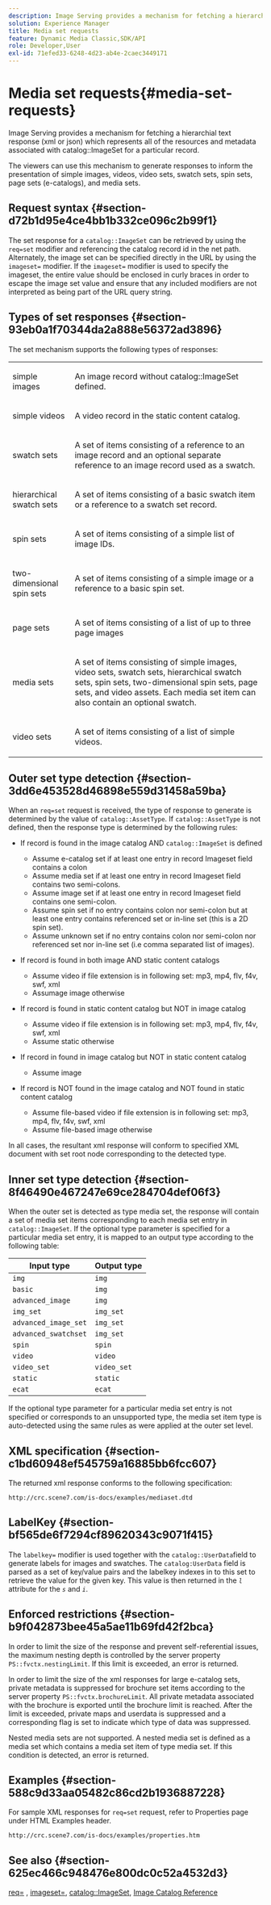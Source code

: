 ```yaml
---
description: Image Serving provides a mechanism for fetching a hierarchial text response (xml or json) which represents all of the resources and metadata associated with catalog ImageSet for a particular record.
solution: Experience Manager
title: Media set requests
feature: Dynamic Media Classic,SDK/API
role: Developer,User
exl-id: 71efed33-6248-4d23-ab4e-2caec3449171
---
```

# Media set requests{#media-set-requests}

Image Serving provides a mechanism for fetching a hierarchial text response (xml or json) which represents all of the resources and metadata associated with catalog::ImageSet for a particular record.

The viewers can use this mechanism to generate responses to inform the presentation of simple images, videos, video sets, swatch sets, spin sets, page sets (e-catalogs), and media sets.

## Request syntax {#section-d72b1d95e4ce4bb1b332ce096c2b99f1}

The set response for a `catalog::ImageSet` can be retrieved by using the `req=set` modifier and referencing the catalog record id in the net path. Alternately, the image set can be specified directly in the URL by using the `imageset=` modifier. If the `imageset=` modifier is used to specify the imageset, the entire value should be enclosed in curly braces in order to escape the image set value and ensure that any included modifiers are not interpreted as being part of the URL query string.

## Types of set responses {#section-93eb0a1f70344da2a888e56372ad3896}

The set mechanism supports the following types of responses:

<table id="simpletable_3718A93699F64805A41BC8A24D7962D2"> 
 <tr class="strow"> 
  <td class="stentry"> <p>simple images </p></td> 
  <td class="stentry"> <p>An image record without <span class="codeph"> catalog::ImageSet</span> defined. </p></td> 
 </tr> 
 <tr class="strow"> 
  <td class="stentry"> <p>simple videos </p></td> 
  <td class="stentry"> <p>A video record in the static content catalog. </p></td> 
 </tr> 
 <tr class="strow"> 
  <td class="stentry"> <p>swatch sets </p></td> 
  <td class="stentry"> <p>A set of items consisting of a reference to an image record and an optional separate reference to an image record used as a swatch. </p></td> 
 </tr> 
 <tr class="strow"> 
  <td class="stentry"> <p>hierarchical swatch sets </p></td> 
  <td class="stentry"> <p>A set of items consisting of a basic swatch item or a reference to a swatch set record. </p></td> 
 </tr> 
 <tr class="strow"> 
  <td class="stentry"> <p>spin sets </p></td> 
  <td class="stentry"> <p>A set of items consisting of a simple list of image IDs. </p></td> 
 </tr> 
 <tr class="strow"> 
  <td class="stentry"> <p>two-dimensional spin sets </p></td> 
  <td class="stentry"> <p>A set of items consisting of a simple image or a reference to a basic spin set. </p></td> 
 </tr> 
 <tr class="strow"> 
  <td class="stentry"> <p>page sets </p></td> 
  <td class="stentry"> <p>A set of items consisting of a list of up to three page images </p></td> 
 </tr> 
 <tr class="strow"> 
  <td class="stentry"> <p>media sets </p></td> 
  <td class="stentry"> <p>A set of items consisting of simple images, video sets, swatch sets, hierarchical swatch sets, spin sets, two-dimensional spin sets, page sets, and video assets. Each media set item can also contain an optional swatch. </p></td> 
 </tr> 
 <tr class="strow"> 
  <td class="stentry"> <p>video sets </p></td> 
  <td class="stentry"> <p>A set of items consisting of a list of simple videos. </p></td> 
 </tr> 
</table>

## Outer set type detection {#section-3dd6e453528d46898e559d31458a59ba}

When an `req=set` request is received, the type of response to generate is determined by the value of `catalog::AssetType`. If `catalog::AssetType` is not defined, then the response type is determined by the following rules:

* If record is found in the image catalog AND `catalog::ImageSet` is defined

    * Assume e-catalog set if at least one entry in record Imageset field contains a colon 
    * Assume media set if at least one entry in record Imageset field contains two semi-colons. 
    * Assume image set if at least one entry in record Imageset field contains one semi-colon. 
    * Assume spin set if no entry contains colon nor semi-colon but at least one entry contains referenced set or in-line set (this is a 2D spin set). 
    * Assume unknown set if no entry contains colon nor semi-colon nor referenced set nor in-line set (i.e comma separated list of images).

* If record is found in both image AND static content catalogs

    * Assume video if file extension is in following set: mp3, mp4, flv, f4v, swf, xml 
    * Assumage image otherwise

* If record is found in static content catalog but NOT in image catalog

    * Assume video if file extension is in following set: mp3, mp4, flv, f4v, swf, xml 
    * Assume static otherwise

* If record in found in image catalog but NOT in static content catalog

    * Assume image

* If record is NOT found in the image catalog and NOT found in static content catalog

    * Assume file-based video if file extension is in following set: mp3, mp4, flv, f4v, swf, xml 
    * Assume file-based image otherwise

In all cases, the resultant xml response will conform to specified XML document with set root node corresponding to the detected type.

## Inner set type detection {#section-8f46490e467247e69ce284704def06f3}

When the outer set is detected as type media set, the response will contain a set of media set items corresponding to each media set entry in `catalog::ImageSet`. If the optional type parameter is specified for a particular media set entry, it is mapped to an output type according to the following table:

|  Input type  | Output type  |
|---|---|
|  `img`  | `img`  |
|  `basic`  | `img`  |
|  `advanced_image`  | `img`  |
|  `img_set`  | `img_set`  |
|  `advanced_image_set`  | `img_set`  |
|  `advanced_swatchset`  | `img_set`  |
|  `spin`  | `spin`  |
|  `video`  | `video`  |
|  `video_set`  | `video_set`  |
|  `static`  | `static`  |
|  `ecat`  | `ecat`  |

If the optional type parameter for a particular media set entry is not specified or corresponds to an unsupported type, the media set item type is auto-detected using the same rules as were applied at the outer set level.

## XML specification {#section-c1bd60948ef545759a16885bb6fcc607}

The returned xml response conforms to the following specification:

`http://crc.scene7.com/is-docs/examples/mediaset.dtd`

## LabelKey {#section-bf565de6f7294cf89620343c9071f415}

The `labelkey=` modifier is used together with the `catalog::UserData`field to generate labels for images and swatches. The `catalog:UserData` field is parsed as a set of key/value pairs and the labelkey indexes in to this set to retrieve the value for the given key. This value is then returned in the *`l`* attribute for the *`s`* and *`i`*.

## Enforced restrictions {#section-b9f042873bee45a5ae11b69fd42f2bca}

In order to limit the size of the response and prevent self-referential issues, the maximum nesting depth is controlled by the server property `PS::fvctx.nestingLimit`. If this limit is exceeded, an error is returned.

In order to limit the size of the xml responses for large e-catalog sets, private metadata is suppressed for brochure set items according to the server property `PS::fvctx.brochureLimit`. All private metadata associated with the brochure is exported until the brochure limit is reached. After the limit is exceeded, private maps and userdata is suppressed and a corresponding flag is set to indicate which type of data was suppressed.

Nested media sets are not supported. A nested media set is defined as a media set which contains a media set item of type media set. If this condition is detected, an error is returned.

## Examples {#section-588c9d33aa05482c86cd2b1936887228}

For sample XML responses for `req=set` request, refer to Properties page under HTML Examples header.

`http://crc.scene7.com/is-docs/examples/properties.htm`

## See also {#section-625ec466c948476e800dc0c52a4532d3}

[req=](../../../../../is-api/http-ref/image-serving-api-ref/c-http-protocol-reference/c-command-reference/r-req/r-req.md#reference-907cdb4a97034db7ad94695f25552e76) , [imageset=](../../../../../is-api/http-ref/image-serving-api-ref/c-http-protocol-reference/c-command-reference/r-req/r-imageset-req.md#reference-c42935490db84830b31e9e649895dee3), [catalog::ImageSet](/help/aem-is-ir-api/is-api/image-catalog/image-serving-api-ref/c-image-catalog-reference/c-image-svg-data-reference/c-image-data-reference/r-imageset-cat.md), [Image Catalog Reference](../../../../../is-api/image-catalog/image-serving-api-ref/c-image-catalog-reference/c-overview/c-overview.md#concept-9ce2b6a133de45f783e95cabc5810ac3)
